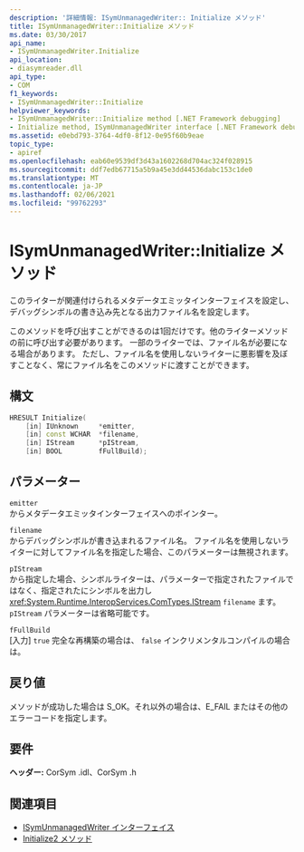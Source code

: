 ```yaml
---
description: '詳細情報: ISymUnmanagedWriter:: Initialize メソッド'
title: ISymUnmanagedWriter::Initialize メソッド
ms.date: 03/30/2017
api_name:
- ISymUnmanagedWriter.Initialize
api_location:
- diasymreader.dll
api_type:
- COM
f1_keywords:
- ISymUnmanagedWriter::Initialize
helpviewer_keywords:
- ISymUnmanagedWriter::Initialize method [.NET Framework debugging]
- Initialize method, ISymUnmanagedWriter interface [.NET Framework debugging]
ms.assetid: e0ebd793-3764-4df0-8f12-0e95f60b9eae
topic_type:
- apiref
ms.openlocfilehash: eab60e9539df3d43a1602268d704ac324f028915
ms.sourcegitcommit: ddf7edb67715a5b9a45e3dd44536dabc153c1de0
ms.translationtype: MT
ms.contentlocale: ja-JP
ms.lasthandoff: 02/06/2021
ms.locfileid: "99762293"
---
```

# <a name="isymunmanagedwriterinitialize-method"></a>ISymUnmanagedWriter::Initialize メソッド

このライターが関連付けられるメタデータエミッタインターフェイスを設定し、デバッグシンボルの書き込み先となる出力ファイル名を設定します。  
  
 このメソッドを呼び出すことができるのは1回だけです。他のライターメソッドの前に呼び出す必要があります。 一部のライターでは、ファイル名が必要になる場合があります。 ただし、ファイル名を使用しないライターに悪影響を及ぼすことなく、常にファイル名をこのメソッドに渡すことができます。  
  
## <a name="syntax"></a>構文  
  
```cpp  
HRESULT Initialize(  
    [in] IUnknown     *emitter,  
    [in] const WCHAR  *filename,  
    [in] IStream      *pIStream,  
    [in] BOOL         fFullBuild);  
```  
  
## <a name="parameters"></a>パラメーター  

 `emitter`  
 からメタデータエミッタインターフェイスへのポインター。  
  
 `filename`  
 からデバッグシンボルが書き込まれるファイル名。 ファイル名を使用しないライターに対してファイル名を指定した場合、このパラメーターは無視されます。  
  
 `pIStream`  
 から指定した場合、シンボルライターは、パラメーターで指定されたファイルではなく、指定されたにシンボルを出力し <xref:System.Runtime.InteropServices.ComTypes.IStream> `filename` ます。 `pIStream` パラメーターは省略可能です。  
  
 `fFullBuild`  
 [入力] `true` 完全な再構築の場合は、 `false` インクリメンタルコンパイルの場合は。  
  
## <a name="return-value"></a>戻り値  

 メソッドが成功した場合は S_OK。それ以外の場合は、E_FAIL またはその他のエラーコードを指定します。  
  
## <a name="requirements"></a>要件  

 **ヘッダー:** CorSym .idl、CorSym .h  
  
## <a name="see-also"></a>関連項目

- [ISymUnmanagedWriter インターフェイス](isymunmanagedwriter-interface.md)
- [Initialize2 メソッド](isymunmanagedwriter-initialize2-method.md)
